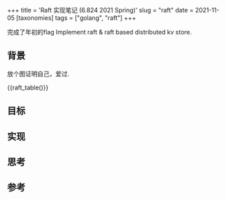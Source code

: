 +++
title = 'Raft 实现笔记 (6.824 2021 Spring)'
slug = "raft"
date = 2021-11-05
[taxonomies]
tags = ["golang", "raft"] 
+++

完成了年初的flag
Implement raft & raft based distributed kv store.


<!-- more -->


## 背景
放个图证明自己，爱过.

{{raft_table()}}

## 目标


## 实现


## 思考


## 参考

